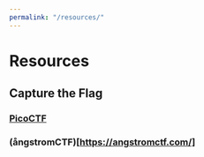 ```yaml
---
permalink: "/resources/"
---
```


# Resources

## Capture the Flag

### [PicoCTF](https://picoctf.org/)

### (ångstromCTF)[https://angstromctf.com/]